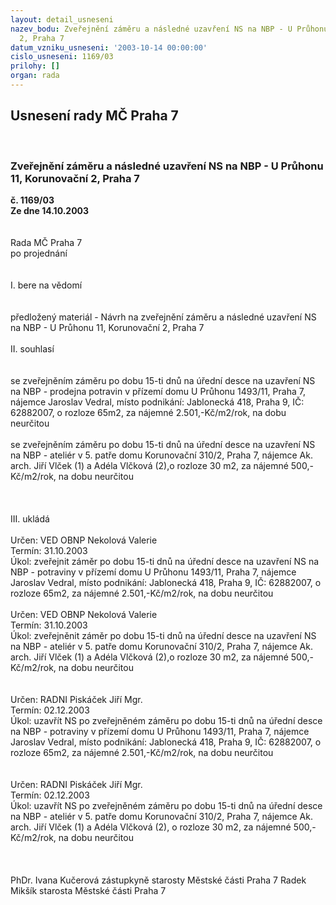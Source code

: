 ```yaml
---
layout: detail_usneseni
nazev_bodu: Zveřejnění záměru a následné uzavření NS na NBP - U Průhonu 11, Korunovační
  2, Praha 7
datum_vzniku_usneseni: '2003-10-14 00:00:00'
cislo_usneseni: 1169/03
prilohy: []
organ: rada
---
```

<div id="ucUsn_pList" class="usn">
	<span><h2>Usnesení rady MČ Praha 7 </h2>
<br></span><div class="standBody">
<span><h3>Zveřejnění záměru a následné uzavření NS na NBP - U Průhonu 11, Korunovační 2, Praha 7</h3></span><div class="center">
		<strong>č. 1169/03</strong><br>
	</div>
<div class="center">
		<strong>Ze dne 14.10.2003</strong><br><br>
	</div>
<br>Rada MČ Praha 7<br>po projednání<br><br><br>I.	bere na vědomí<br><br> <br>předložený materiál - Návrh na zveřejnění záměru a následné uzavření  NS na NBP - U Průhonu 11, Korunovační 2, Praha 7<br><br>II. souhlasí <br><br><br>se zveřejněním záměru po dobu 15-ti dnů na úřední desce na uzavření NS na NBP -  prodejna potravin v přízemí domu U Průhonu 1493/11, Praha 7, nájemce Jaroslav Vedral, místo podnikání: Jablonecká 418, Praha 9, IČ: 62882007, o rozloze 65m2, za nájemné  2.501,-Kč/m2/rok, na dobu neurčitou     <br><br>se zveřejněním záměru po dobu 15-ti dnů na úřední desce na uzavření NS na NBP -  ateliér v 5. patře domu Korunovační 310/2, Praha 7, nájemce Ak. arch. Jiří Vlček (1) a Adéla Vlčková (2),o rozloze 30 m2, za nájemné 500,-Kč/m2/rok, na dobu neurčitou     <br><br><br><br>III.	ukládá <br><br>Určen:	VED OBNP Nekolová Valerie<br>Termín: 31.10.2003<br>Úkol:	zveřejnit záměr po dobu 15-ti dnů na úřední desce na uzavření NS na NBP -  potraviny v přízemí domu U Průhonu 1493/11, Praha 7, nájemce Jaroslav Vedral, místo podnikání: Jablonecká 418, Praha 9, IČ: 62882007, o rozloze 65m2, za nájemné  2.501,-Kč/m2/rok, na dobu neurčitou  <br> <br>Určen:	VED OBNP Nekolová Valerie<br>Termín: 31.10.2003<br>Úkol:	zveřejněnit záměr po dobu 15-ti dnů na úřední desce na uzavření NS na NBP -  ateliér v 5. patře domu Korunovační 310/2, Praha 7, nájemce Ak. arch. Jiří Vlček (1) a Adéla Vlčková (2),o rozloze 30 m2, za nájemné 500,-Kč/m2/rok, na dobu neurčitou     <br> <br><br>Určen:	RADNI Piskáček Jiří Mgr.<br>Termín: 02.12.2003<br>Úkol:	uzavřít NS po zveřejněném záměru po dobu 15-ti dnů na úřední desce na  NBP -  potraviny v přízemí domu U Průhonu 1493/11, Praha 7, nájemce Jaroslav Vedral, místo podnikání: Jablonecká 418, Praha 9, IČ: 62882007, o rozloze 65m2, za nájemné  2.501,-Kč/m2/rok, na dobu neurčitou<br> <br> <br>Určen:	RADNI Piskáček Jiří Mgr.<br>Termín: 02.12.2003<br>Úkol:	uzavřít NS po zveřejněném záměru po dobu 15-ti dnů na úřední desce  na NBP -  ateliér v 5. patře domu Korunovační 310/2, Praha 7, nájemce Ak. arch. Jiří Vlček (1) a Adéla Vlčková (2), o rozloze 30 m2, za nájemné 500,-Kč/m2/rok, na dobu neurčitou<br> <br> <br>	<br>PhDr. Ivana Kučerová zástupkyně starosty Městské části Praha 7	 Radek Mikšík starosta Městské části Praha 7<br>	<br><br>
</div>
</div>